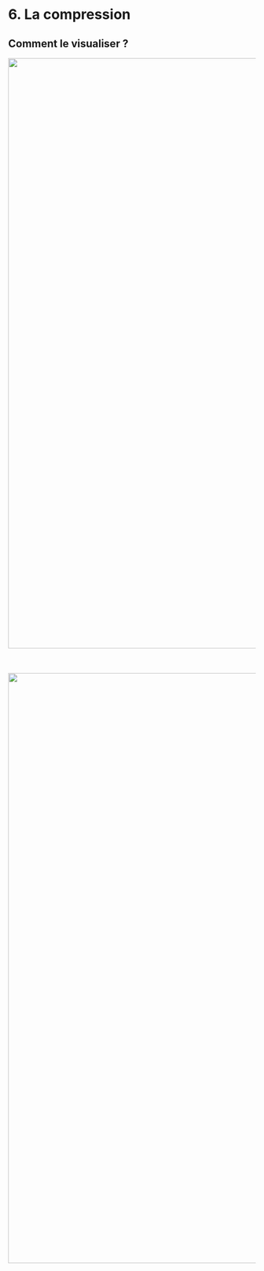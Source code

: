 <!-- .slide: class="two-column with-code columns-40-60" -->

# 6. La compression

## Comment le visualiser ?

<img src="./assets/images/03-speed/compression-devtools-1.png" style="width: 1200px; height: auto; display: block; margin: auto;"  />
<img src="./assets/images/03-speed/compression-devtools-2.png" style="width: 1200px; height: auto; display: block; margin: auto; margin-top: 50px"  />
